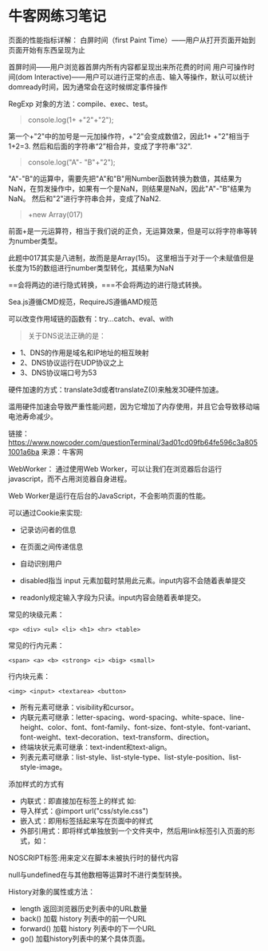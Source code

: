 牛客网练习笔记
====
页面的性能指标详解：
白屏时间（first Paint Time）——用户从打开页面开始到页面开始有东西呈现为止

首屏时间——用户浏览器首屏内所有内容都呈现出来所花费的时间
用户可操作时间(dom Interactive)——用户可以进行正常的点击、输入等操作，默认可以统计domready时间，因为通常会在这时候绑定事件操作

RegExp 对象的方法：compile、exec、test。

>console.log(1+ +"2"+"2");

第一个+"2"中的加号是一元加操作符，+"2"会变成数值2，因此1+ +"2"相当于1+2=3.
然后和后面的字符串“2”相合并，变成了字符串"32".

>console.log("A"- "B"+"2");

"A"-"B"的运算中，需要先把"A"和"B"用Number函数转换为数值，其结果为NaN，在剪发操作中，如果有一个是NaN，则结果是NaN，因此"A"-"B"结果为NaN。
然后和"2"进行字符串合并，变成了NaN2.

>+new Array(017)

前面+是一元运算符，相当于我们说的正负，无运算效果，但是可以将字符串等转为number类型。

 此题中017其实是八进制，故而是是Array(15)。
这里相当于对于一个未赋值但是长度为15的数组进行number类型转化，其结果为NaN

==会将两边的进行隐式转换，===不会将两边的进行隐式转换。

Sea.js遵循CMD规范，RequireJS遵循AMD规范

可以改变作用域链的函数有：try...catch、eval、with

>关于DNS说法正确的是：

* 1、DNS的作用是域名和IP地址的相互映射 
* 2、DNS协议运行在UDP协议之上
* 3、DNS协议端口号为53

硬件加速的方式：translate3d或者translateZ(0)来触发3D硬件加速。

滥用硬件加速会导致严重性能问题，因为它增加了内存使用，并且它会导致移动端电池寿命减少。

链接：https://www.nowcoder.com/questionTerminal/3ad01cd09fb64fe596c3a8051001a6ba
来源：牛客网

WebWorker：
通过使用Web Worker，可以让我们在浏览器后台运行javascript，而不占用浏览器自身进程。

Web Worker是运行在后台的JavaScript，不会影响页面的性能。

可以通过Cookie来实现:
* 记录访问者的信息
* 在页面之间传递信息
* 自动识别用户

* disabled指当 input 元素加载时禁用此元素。input内容不会随着表单提交
* readonly规定输入字段为只读。input内容会随着表单提交。

常见的块级元素：
 ````
 <p> <div> <ul> <li> <h1> <hr> <table>
 ````
常见的行内元素：
````
<span> <a> <b> <strong> <i> <big> <small>
````
行内块元素：
````
<img> <input> <textarea> <button>
````

* 所有元素可继承：visibility和cursor。
* 内联元素可继承：letter-spacing、word-spacing、white-space、line-height、color、font、font-family、font-size、font-style、font-variant、font-weight、text-decoration、text-transform、direction。
* 终端块状元素可继承：text-indent和text-align。
* 列表元素可继承：list-style、list-style-type、list-style-position、list-style-image。

添加样式的方式有
* 内联式：即直接加在标签上的样式  如:<div style="width:100px;"></div>
* 导入样式：@import url("css/style.css")
* 嵌入式：即用<style>.classname {width: 100px;}</style>标签括起来写在页面中的样式
* 外部引用式：即将样式单独放到一个文件夹中，然后用link标签引入页面的形式，如：<link rel="stylesheet" type="text/css" href="Css.css" />


NOSCRIPT标签:用来定义在脚本未被执行时的替代内容

null与undefined在与其他数相等运算时不进行类型转换。

History对象的属性或方法：
* length 返回浏览器历史列表中的URL数量
* back() 加载 history 列表中的前一个URL
* forward() 加载 history 列表中的下一个URL
* go() 加载history列表中的某个具体页面。